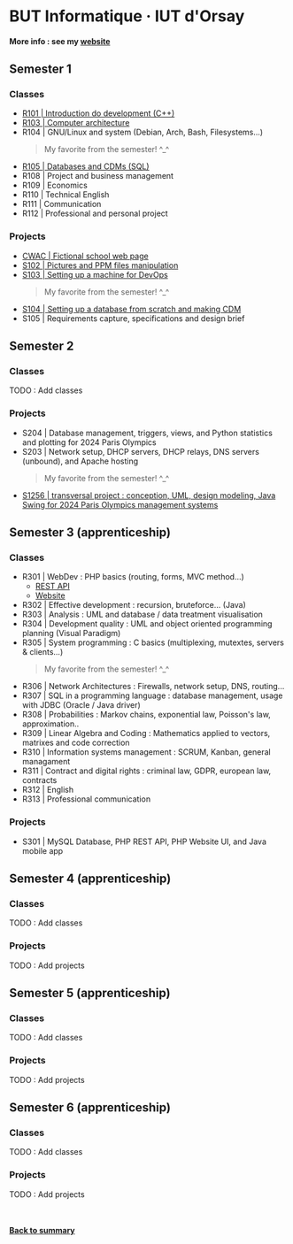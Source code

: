 # BUT Informatique · IUT d'Orsay

#### More info : see my [website](https://sillyash.github.io/)

## Semester 1

### Classes

- [R101 | Introduction do development (C++)](/S1/R101_InitDev)
- [R103 | Computer architecture](/S1/R103_Archi)
- R104 | GNU/Linux and system (Debian, Arch, Bash, Filesystems...)
  > My favorite from the semester! ^_^
- [R105 | Databases and CDMs (SQL)](/S1/R105_BD)
- R108 | Project and business management
- R109 | Economics
- R110 | Technical English
- R111 | Communication
- R112 | Professional and personal project

### Projects

- [CWAC | Fictional school web page](http://github.com/sillyash/cwac/)
- [S102 | Pictures and PPM files manipulation](https://github.com/sillyash/S102/)
- [S103 | Setting up a machine for DevOps](https://github.com/sillyash/S103/)
  > My favorite from the semester! ^_^
- [S104 | Setting up a database from scratch and making CDM](/S1/S104_CréaBD/)
- S105 | Requirements capture, specifications and design brief

## Semester 2

### Classes

TODO : Add classes

### Projects

- S204 | Database management, triggers, views, and Python statistics and plotting for 2024 Paris Olympics
- S203 | Network setup, DHCP servers, DHCP relays, DNS servers (unbound), and Apache hosting
  > My favorite from the semester! ^_^
- [S1256 | transversal project : conception, UML, design modeling, Java Swing for 2024 Paris Olympics management systems](https://github.com/sillyash/S1256)


## Semester 3 (apprenticeship)

### Classes

- R301 | WebDev : PHP basics (routing, forms, MVC method...)
  - [REST API](https://github.com/sillyash/S301-API)
  - [Website](https://github.com/sillyash/S301-WebApp)
- R302 | Effective development : recursion, bruteforce... (Java)
- R303 | Analysis : UML and database / data treatment visualisation
- R304 | Development quality : UML and object oriented programming planning (Visual Paradigm)
- R305 | System programming : C basics (multiplexing, mutextes, servers & clients...)
  > My favorite from the semester! ^_^
- R306 | Network Architectures : Firewalls, network setup, DNS, routing...
- R307 | SQL in a programming language : database management, usage with JDBC (Oracle / Java driver)
- R308 | Probabilities : Markov chains, exponential law, Poisson's law, approximation..
- R309 | Linear Algebra and Coding : Mathematics applied to vectors, matrixes and code correction
- R310 | Information systems management : SCRUM, Kanban, general managament
- R311 | Contract and digital rights : criminal law, GDPR, european law, contracts
- R312 | English
- R313 | Professional communication

### Projects

- S301 | MySQL Database, PHP REST API, PHP Website UI, and Java mobile app


## Semester 4 (apprenticeship)

### Classes

TODO : Add classes

### Projects

TODO : Add projects


## Semester 5 (apprenticeship)

### Classes

TODO : Add classes

### Projects

TODO : Add projects


## Semester 6 (apprenticeship)

### Classes

TODO : Add classes

### Projects

TODO : Add projects


<br><br>
**[Back to summary](#summary)**
